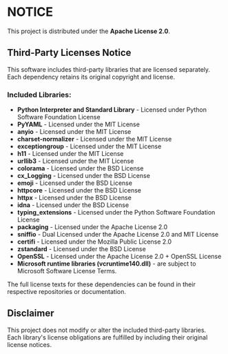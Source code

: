 # NOTICE

This project is distributed under the **Apache License 2.0**.

## Third-Party Licenses Notice

This software includes third-party libraries that are licensed separately.  
Each dependency retains its original copyright and license.

### Included Libraries:
- **Python Interpreter and Standard Library** - Licensed under Python Software Foundation License
- **PyYAML** - Licensed under the MIT License
- **anyio** - Licensed under the MIT License
- **charset-normalizer** - Licensed under the MIT License
- **exceptiongroup** - Licensed under the MIT License
- **h11** - Licensed under the MIT License
- **urllib3** - Licensed under the MIT License
- **colorama** - Licensed under the BSD License
- **cx_Logging** - Licensed under the BSD License
- **emoji** - Licensed under the BSD License
- **httpcore** - Licensed under the BSD License
- **httpx** - Licensed under the BSD License
- **idna** - Licensed under the BSD License
- **typing_extensions** - Licensed under the Python Software Foundation License
- **packaging** - Licensed under the Apache License 2.0
- **sniffio** - Dual Licensed under the Apache License 2.0 and MIT License
- **certifi** - Licensed under the Mozilla Public License 2.0
- **zstandard** - Licensed under the BSD License
- **OpenSSL** - Licensed under the Apache License 2.0 + OpenSSL License
- **Microsoft runtime libraries (vcruntime140.dll)** - are subject to Microsoft Software License Terms.

The full license texts for these dependencies can be found in their respective repositories or documentation.

## Disclaimer

This project does not modify or alter the included third-party libraries.  
Each library's license obligations are fulfilled by including their original license notices.
